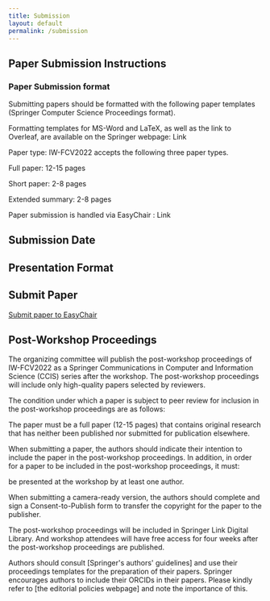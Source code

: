```yaml
---
title: Submission
layout: default
permalink: /submission
---
```

## Paper Submission Instructions

### Paper Submission format

Submitting papers should be formatted with the following paper templates (Springer Computer Science Proceedings format).

Formatting templates for MS-Word and LaTeX, as well as the link to Overleaf, are available on the Springer webpage: Link

Paper type: IW-FCV2022 accepts the following three paper types.

Full paper: 12-15 pages

Short paper: 2-8 pages

Extended summary: 2-8 pages

Paper submission is handled via EasyChair : Link

## Submission Date

## Presentation Format

## Submit Paper
[Submit paper to EasyChair](https://easychair.org/)

## Post-Workshop Proceedings

The organizing committee will publish the post-workshop proceedings of IW-FCV2022 as a Springer Communications in Computer and Information Science (CCIS) series after the workshop. The post-workshop proceedings will include only high-quality papers selected by reviewers.

The condition under which a paper is subject to peer review for inclusion in the post-workshop proceedings are as follows:

The paper must be a full paper (12-15 pages) that contains original research that has neither been published nor submitted for publication elsewhere.

When submitting a paper, the authors should indicate their intention to include the paper in the post-workshop proceedings.
In addition, in order for a paper to be included in the post-workshop proceedings, it must:

be presented at the workshop by at least one author.

When submitting a camera-ready version, the authors should complete and sign a Consent-to-Publish form to transfer the copyright for the paper to the publisher.

The post-workshop proceedings will be included in Springer Link Digital Library. And workshop attendees will have free access for four weeks after the post-workshop proceedings are published.

Authors should consult [Springer's authors' guidelines] and use their proceedings templates for the preparation of their papers. Springer encourages authors to include their ORCIDs in their papers. Please kindly refer to [the editorial policies webpage] and note the importance of this.
